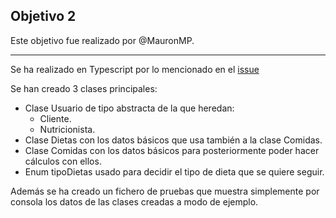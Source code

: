 ## Objetivo 2

Este objetivo fue realizado por @MauronMP.
___
Se ha realizado en Typescript por lo mencionado en el [issue](https://github.com/JaimeGM96/IV-JGM/issues/5)

Se han creado 3 clases principales:

- Clase Usuario de tipo abstracta de la que heredan:
    - Cliente.
    - Nutricionista.
- Clase Dietas con los datos básicos que usa también a la clase Comidas.
- Clase Comidas con los datos básicos para posteriormente poder hacer cálculos con ellos.
- Enum tipoDietas usado para decidir el tipo de dieta que se quiere seguir.


Además se ha creado un fichero de pruebas que muestra simplemente por consola los datos de las clases creadas a modo de ejemplo.